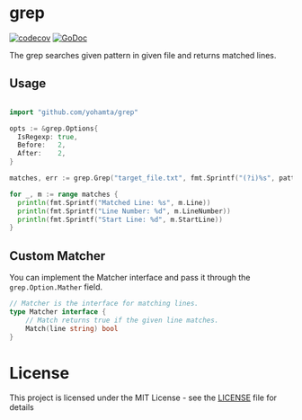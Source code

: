 # grep

[![codecov](https://codecov.io/gh/yohamta/grep/branch/main/graph/badge.svg)](https://codecov.io/gh/yohamta/grep)
[![GoDoc](https://pkg.go.dev/badge/github.com/yohamta/grep)](https://pkg.go.dev/github.com/yohamta/grep)

The grep searches given pattern in given file and returns matched lines.

## Usage

```go

import "github.com/yohamta/grep"

opts := &grep.Options{
  IsRegexp: true,
  Before:   2,
  After:    2,
}

matches, err := grep.Grep("target_file.txt", fmt.Sprintf("(?i)%s", pattern), opts)

for _, m := range matches {
  println(fmt.Sprintf("Matched Line: %s", m.Line))
  println(fmt.Sprintf("Line Number: %d", m.LineNumber))
  println(fmt.Sprintf("Start Line: %d", m.StartLine))
}
```

## Custom Matcher

You can implement the Matcher interface and pass it through the `grep.Option.Mather` field.

```go
// Matcher is the interface for matching lines.
type Matcher interface {
	// Match returns true if the given line matches.
	Match(line string) bool
}
```

# License

This project is licensed under the MIT License - see the [LICENSE](LICENSE) file for details
